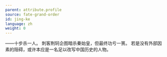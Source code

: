 ```yaml
---
parent: attribute.profile
source: fate-grand-order
id: jing-ke
language: zh
weight: 0
---
```


——十步杀一人。
刺客荆轲企图暗杀秦始皇，但最终功亏一篑。
若是没有外部因素的阻碍，或许本应是一名足以改写中国历史的人物。
